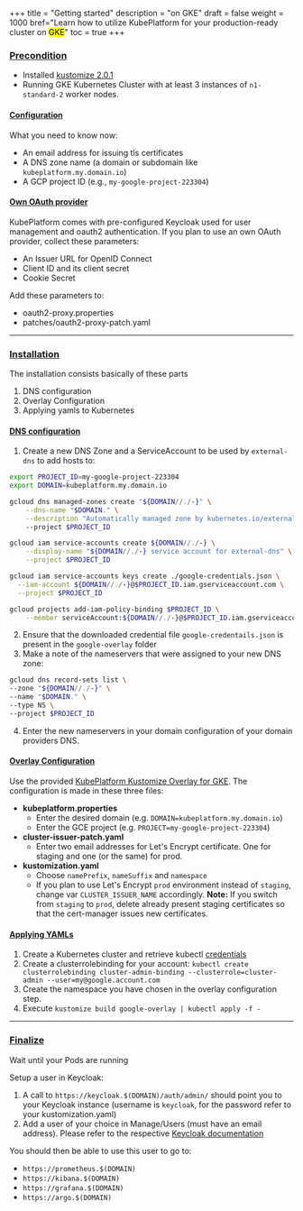 +++
title = "Getting started"
description = "on GKE"
draft = false
weight = 1000
bref="Learn how to utilize KubePlatform for your production-ready cluster on <mark>GKE</mark>"
toc = true
+++
<h3 class="section-head" id="1"><a href="#1">Precondition</a></h3>

- Installed [kustomize 2.0.1](https://github.com/kubernetes-sigs/kustomize/releases)
- Running GKE Kubernetes Cluster with at least 3 instances of ```n1-standard-2``` worker nodes.

<h4 class="section-head" id="2"><a href="#2">Configuration</a></h4>

What you need to know now:

- An email address for issuing tls certificates
- A DNS zone name (a domain or subdomain like ```kubeplatform.my.domain.io```)
- A GCP project ID (e.g., ```my-google-project-223304```)

<h4 class="section-head" id="3"><a href="#3">Own OAuth provider</a></h4>

KubePlatform comes with pre-configured Keycloak used for user management and oauth2 authentication. If you plan to use an own OAuth provider, collect these parameters:

- An Issuer URL for OpenID Connect
- Client ID and its client secret
- Cookie Secret

Add these parameters to:

- oauth2-proxy.properties
- patches/oauth2-proxy-patch.yaml

---

<h3 class="section-head" id="4"><a href="#4">Installation</a></h3>

The installation consists basically of these parts

1. DNS configuration
2. Overlay Configuration
3. Applying yamls to Kubernetes

<h4 class="section-head" id="5"><a href="#5">DNS configuration</a></h4>

1. Create a new DNS Zone and a ServiceAccount to be used by ```external-dns``` to add hosts to:

```bash
export PROJECT_ID=my-google-project-223304
export DOMAIN=kubeplatform.my.domain.io

gcloud dns managed-zones create "${DOMAIN//./-}" \
    --dns-name "$DOMAIN." \
    --description "Automatically managed zone by kubernetes.io/external-dns"
    --project $PROJECT_ID

gcloud iam service-accounts create ${DOMAIN//./-} \
    --display-name "${DOMAIN//./-} service account for external-dns" \
    --project $PROJECT_ID

gcloud iam service-accounts keys create ./google-credentials.json \
  --iam-account ${DOMAIN//./-}@$PROJECT_ID.iam.gserviceaccount.com \
  --project $PROJECT_ID

gcloud projects add-iam-policy-binding $PROJECT_ID \
    --member serviceAccount:${DOMAIN//./-}@$PROJECT_ID.iam.gserviceaccount.com --role roles/dns.admin
```

2. Ensure that the downloaded credential file `google-credentails.json` is present in the `google-overlay` folder
3. Make a note of the nameservers that were assigned to your new DNS zone:

```bash
gcloud dns record-sets list \
--zone "${DOMAIN//./-}" \
--name "$DOMAIN." \
--type NS \
--project $PROJECT_ID
```

4. Enter the new nameservers in your domain configuration of your domain providers DNS.

<h4 class="section-head" id="6"><a href="#6">Overlay Configuration</a></h4>

Use the provided [KubePlatform Kustomize Overlay for GKE](https://github.com/kube-platform/google-overlay).
The configuration is made in these three files:

- __kubeplatform.properties__
  - Enter the desired domain (e.g. ```DOMAIN=kubeplatform.my.domain.io```)
  - Enter the GCE project (e.g. ```PROJECT=my-google-project-223304```)
- __cluster-issuer-patch.yaml__
  - Enter two email addresses for Let's Encrypt certificate. One for staging and one (or the same) for prod.
- __kustomization.yaml__
  - Choose ```namePrefix```, ```nameSuffix``` and ```namespace```
  - If you plan to use Let's Encrypt `prod` environment instead of `staging`, change var `CLUSTER_ISSUER_NAME` accordingly. **Note:** If you switch from `staging` to `prod`, delete already present staging certificates so that the cert-manager issues new certificates.

<h4 class="section-head" id="7"><a href="#7">Applying YAMLs</a></h4>

1. Create a Kubernetes cluster and retrieve kubectl [credentials](https://cloud.google.com/sdk/gcloud/reference/container/clusters/get-credentials)
2. Create a clusterrolebinding for your account: ```kubectl create clusterrolebinding cluster-admin-binding --clusterrole=cluster-admin --user=my@google.account.com```
3. Create the namespace you have chosen in the overlay configuration step.
4. Execute ```kustomize build google-overlay | kubectl apply -f -```

---

<h3 class="section-head" id="8"><a href="#8">Finalize</a></h3>

Wait until your Pods are running

Setup a user in Keycloak:

1. A call to `https://keycloak.$(DOMAIN)/auth/admin/` should point you to your Keycloak instance (username is ```keycloak```, for the password refer to your kustomization.yaml)
2. Add a user of your choice in Manage/Users (must have an email address). Please refer to the respective [Keycloak documentation](https://www.keycloak.org/documentation)

You should then be able to use this user to go to:

- `https://prometheus.$(DOMAIN)`
- `https://kibana.$(DOMAIN)`
- `https://grafana.$(DOMAIN)`
- `https://argo.$(DOMAIN)`
